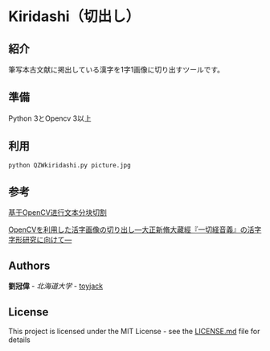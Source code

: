 # Kiridashi（切出し）

## 紹介

筆写本古文献に掲出している漢字を1字1画像に切り出すツールです。

## 準備

Python 3とOpencv 3以上


## 利用

```
python QZWkiridashi.py picture.jpg
```

## 参考
[基于OpenCV进行文本分块切割](http://boytnt.blog.51cto.com/966121/1679697)

[OpenCVを利用した活字画像の切り出し―大正新脩大藏經『一切経音義』の活字字形研究に向けて―](http://id.nii.ac.jp/1001/00144400/)

## Authors

**劉冠偉** - *北海道大学* - [toyjack](https://github.com/toyjack)

## License

This project is licensed under the MIT License - see the [LICENSE.md](LICENSE.md) file for details

